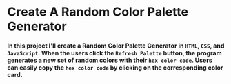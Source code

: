 # Create A Random Color Palette Generator

#### In this project I'll create a Random Color Palette Generator in `HTML`, `CSS`, and `JavaScript`. When the users click the `Refresh Palette` button, the program generates a new set of random colors with their `hex color code`. Users can easily copy the `hex color code` by clicking on the corresponding color card.
